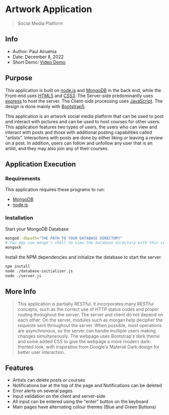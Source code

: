 # Artwork Application
> Social Media Platform
## Info
- Author:          Paul Airuehia
- Date:            December 8, 2022
- Short Demo:      [Video Demo]

## Purpose         
This application is built on [node.js] and [MongoDB] in the back end, while the Front-end uses [HTML5] and [CSS3]. 
The Server-side predominantly uses [express] to host the server. The Client-side processing uses [JavaScript]. 
The design is done mainly with [Bootstrap5].

This application is an artwork social media platform that can be used to post and interact with pictures and can be used 
to host courses for other users. This application features two types of users, the users who can view and interact with 
posts and those with additional posting capabilities called "artists". Interactions with posts are done by either 
liking or leaving a review on a post. In addition, users can follow and unfollow any user that is an artist, and they
may also join any of their courses.

## Application Execution

### Requirements
This application requires these programs to run: 
  - [MongoDB]
  - [node.js]

### Installation

Start your MongoDB Database
```sh
mongod -dbpath="THE PATH TO YOUR DATABASE DIRECTORY"
# You may use mongo's shell to view the database directory with this command, but you must have mongosh installed to path
mongosh
```

Install the NPM dependencies and initialize the database to start the server.
```sh
npm install
node ./database-initializer.js
node ./server.js
```

## More Info
> This application is partially RESTful. It incorporates many RESTful concepts, such as the correct use of HTTP status 
> codes and proper routing throughout the server. The server and client do not depend on each other. On the server,
> modules such as morgan help decipher the requests sent throughout the server. When possible, most operations are 
> asynchronous, so the server can handle multiple users making changes simultaneously. The webpage uses Bootstrap's
> dark theme and some added CSS to give the webpage a more modern dark-themed look, with inspiration from Google's 
> Material Dark design for better user interaction.

## Features
- Artists can delete posts or courses
- Notifications bar at the top of the page and Notifications can be deleted
- Error alerts on several pages
- Input validation on the client and server-side
- All input can be entered using the "enter" button on the keyboard
- Main pages have alternating colour themes (Blue and Green Buttons)


[//]: # (links)

   [node.js]: <http://nodejs.org>
   [express]: <http://expressjs.com>
   [HTML5]: <https://developer.mozilla.org/en-US/docs/Glossary/HTML5>
   [CSS3]: <https://developer.mozilla.org/en-US/docs/Web/CSS>
   [MongoDB]: <https://www.mongodb.com/>
   [JavaScript]: <https://developer.mozilla.org/en-US/docs/Web/JavaScript>
   [Bootstrap5]: <https://getbootstrap.com/>
   [Video Demo]: <https://www.youtube.com/watch?v=7a3CIyNK8XA>
